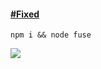 #### [#Fixed](https://github.com/fuse-box/fuse-box/issues/919#issuecomment-341988008)

`npm i && node fuse`

![](http://i.imgur.com/8KkBylr.gif)
